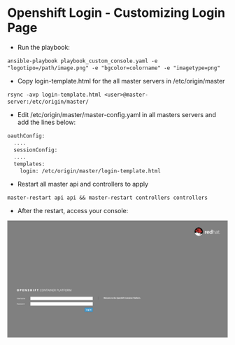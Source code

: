 # Openshift Login - Customizing Login Page


* Run the playbook:

```
ansible-playbook playbook_custom_console.yaml -e "logotipo=/path/image.png" -e "bgcolor=colorname" -e "imagetype=png"
```


* Copy login-template.html for the all master servers in /etc/origin/master

```
rsync -avp login-template.html <user>@master-server:/etc/origin/master/
```


* Edit /etc/origin/master/master-config.yaml in all masters servers and add the lines below: 

```
oauthConfig:
  ....
  sessionConfig:
  ....
  templates:
    login: /etc/origin/master/login-template.html
```


* Restart all master api and controllers to apply

```
master-restart api api && master-restart controllers controllers
```

* After the restart, access your console:

<img width="595" alt="01" src="https://github.com/leoaaraujo/openshift-custom-login/blob/2f6a781599dc64f38efc5056b74ceb06b2f38a9d/custom-login.png">
